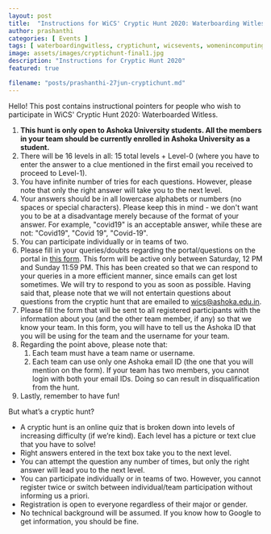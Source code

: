 ```yaml
---
layout: post
title:  "Instructions for WiCS' Cryptic Hunt 2020: Waterboarding Witless"
author: prashanthi
categories: [ Events ]
tags: [ waterboardingwitless, cryptichunt, wicsevents, womenincomputing, womeninstem, ashokauniversity, wicsashoka ]
image: assets/images/cryptichunt-final1.jpg
description: "Instructions for Cryptic Hunt 2020"
featured: true

filename: "posts/prashanthi-27jun-cryptichunt.md"
---
```

Hello! This post contains instructional pointers for people who wish to participate in WiCS' Cryptic Hunt 2020: Waterboarded Witless. 


1. **This hunt is only open to Ashoka University students. All the members in your team should be currently enrolled in Ashoka University as a student.**
1. There will be 16 levels in all: 15 total levels + Level-0 (where you have to enter the answer to a clue mentioned in the first email you received to proceed to Level-1). 
1. You have infinite number of tries for each questions. However, please note that only the right answer will take you to the next level.
1. Your answers should be in all lowercase alphabets or numbers (no spaces or special characters). Please keep this in mind - we don't want you to be at a disadvantage merely because of the format of your answer. For example, "covid19" is an acceptable answer, while these are not: "Covid19", "Covid 19", "Covid-19". 
1. You can participate individually or in teams of two. 
1. Please fill in your queries/doubts regarding the portal/questions on the portal in [this form](https://forms.gle/uuGD3B8CqJeEadNy8). This form will be active only between Saturday, 12 PM and Sunday 11:59 PM. This has been created so that we can respond to your queries in a more efficient manner, since emails can get lost sometimes. We will try to respond to you as soon as possible. Having said that, please note that we will not entertain questions about questions from the cryptic hunt that are emailed to wics@ashoka.edu.in.
1. Please fill the form that will be sent to all registered participants with the information about you (and the other team member, if any) so that we know your team. In this form, you will have to tell us the Ashoka ID that you will be using for the team and the username for your team. 
1. Regarding the point above, please note that:
	1. Each team must have a team name or username. 
	1. Each team can use only one Ashoka email ID (the one that you will mention on the form). If your team has two members, you cannot login with both your email IDs. Doing so can result in disqualification from the hunt. 
1. Lastly, remember to have fun!

But what’s a cryptic hunt?
* A cryptic hunt is an online quiz that is broken down into levels of increasing difficulty (if we’re kind). Each level has a picture or text clue that you have to solve! 
* Right answers entered in the text box take you to the next level. 
* You can attempt the question any number of times, but only the right answer will lead you to the next level. 
* You can participate individually or in teams of two. However, you cannot register twice or switch between individual/team participation without informing us a priori.
* Registration is open to everyone regardless of their major or gender. 
* No technical background will be assumed. If you know how to Google to get information, you should be fine. 

<table>
